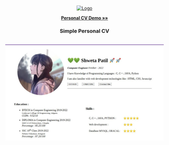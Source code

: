 <div align="center">
  <a href="https://github.com/othneildrew/Best-README-Template"> <br>
    <img src="/public/chat.png" alt="Logo" width="80" height="80">
  </a>
  
  <a href="https://shwetapatil232.github.io/Simple-Personal-CV/" target=”_blank”><strong>Personal CV Demo »»</strong></a>
  <h3 align="center">Simple Personal CV</h3>
  <br>
  
  <img src="output.jpg" alt="Personal CV Site View" style="max-width: 100%;">
  
  
</div>